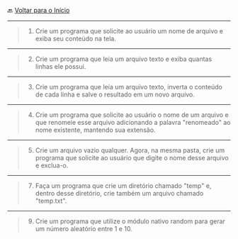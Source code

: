 🔙 [Voltar para o Início](https://github.com/4L1C3-R4BB1T/desenvolvimento-web "Voltar para o Início")

---

> 1. Crie um programa que solicite ao usuário um nome de arquivo e exiba seu conteúdo na tela.
 
---

> 2. Crie um programa que leia um arquivo texto e exiba quantas linhas ele possui.

---

> 3. Crie um programa que leia um arquivo texto, inverta o conteúdo de cada linha e salve o resultado em um novo arquivo.

---

> 4. Crie um programa que solicite ao usuário o nome de um arquivo e que renomeie esse arquivo adicionando a palavra "renomeado" ao nome existente, mantendo sua extensão.

--- 

> 5. Crie um arquivo vazio qualquer. Agora, na mesma pasta, crie um programa que solicite ao usuário que digite o nome desse arquivo e exclua-o.

---

> 7. Faça um programa que crie um diretório chamado "temp" e, dentro desse diretório, crie também um arquivo chamado "temp.txt".

---

> 9. Crie um programa que utilize o módulo nativo random para gerar um número aleatório entre 1 e 10.
